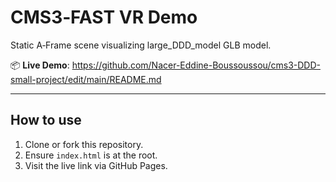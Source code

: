 # CMS3‑FAST VR Demo

Static A‑Frame scene visualizing large_DDD_model GLB model.

📦 **Live Demo**: https://github.com/Nacer-Eddine-Boussoussou/cms3-DDD-small-project/edit/main/README.md

---

## How to use

1. Clone or fork this repository.
2. Ensure `index.html` is at the root.
3. Visit the live link via GitHub Pages.
